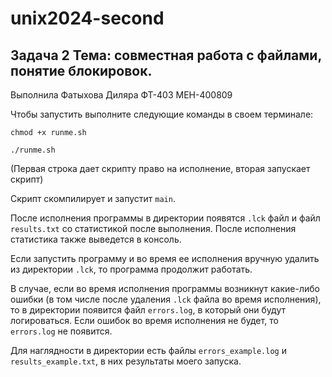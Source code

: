 # unix2024-second
## Задача 2 Тема: совместная работа с файлами, понятие блокировок.

Выполнила Фатыхова Диляра ФТ-403 МЕН-400809

Чтобы запустить выполните следующие команды в своем терминале:

`chmod +x runme.sh`

`./runme.sh`

(Первая строка дает скрипту право на исполнение, вторая запускает скрипт)

Скрипт скомпилирует и запустит `main`.

После исполнения программы в директории появятся `.lck` файл и файл `results.txt` со статистикой после выполнения.
После исполнения статистика также выведется в консоль.

Если запустить программу и во время ее исполнения вручную удалить из директории `.lck`, то программа продолжит работать.

В случае, если во время исполнения программы возникнут какие-либо ошибки (в том числе после удаления `.lck` файла во время исполнения), то в директории появится файл `errors.log`, в который они будут логироваться.
Если ошибок во время исполнения не будет, то `errors.log` не появится.

Для наглядности в директории есть файлы `errors_example.log` и `results_example.txt`, в них результаты моего запуска.
